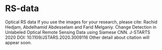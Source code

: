 # RS-data
Optical RS data
If you use the images for your research, please cite:
Rachid Hedjam, Abdelhamid Abdesselam and Farid Melganiy.
Change Detection in Unlabeled Optical Remote Sensing Data using Siamese CNN.
J-STARTS 2020
DOI: 10.1109/JSTARS.2020.3009116
Other detail about citation will appear soon.
